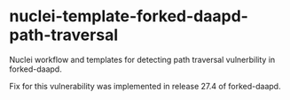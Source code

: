 # nuclei-template-forked-daapd-path-traversal
Nuclei workflow and templates for detecting path traversal vulnerbility in forked-daapd.

Fix for this vulnerability was implemented in release 27.4 of forked-daapd.
